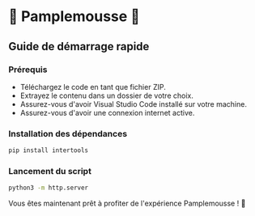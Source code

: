 # 🍊 Pamplemousse 🍊

## Guide de démarrage rapide

### Prérequis
- Téléchargez le code en tant que fichier ZIP.
- Extrayez le contenu dans un dossier de votre choix.
- Assurez-vous d'avoir Visual Studio Code installé sur votre machine.
- Assurez-vous d'avoir une connexion internet active.

### Installation des dépendances
```bash
pip install intertools
```

### Lancement du script
```bash
python3 -m http.server
```

Vous êtes maintenant prêt à profiter de l'expérience Pamplemousse ! 🚀
